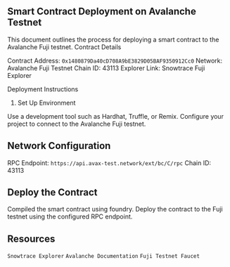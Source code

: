 ## Smart Contract Deployment on Avalanche Testnet
This document outlines the process for deploying a smart contract to the Avalanche Fuji testnet.
Contract Details

Contract Address: `0x1480879Da40cD708A9bE3829D05BAF9350912Cc0`
Network: Avalanche Fuji Testnet
Chain ID: 43113
Explorer Link: Snowtrace Fuji Explorer

Deployment Instructions
1. Set Up Environment

Use a development tool such as Hardhat, Truffle, or Remix.
Configure your project to connect to the Avalanche Fuji testnet.

## Network Configuration

RPC Endpoint: `https://api.avax-test.network/ext/bc/C/rpc`
Chain ID: 43113

## Deploy the Contract

Compiled the smart contract using foundry.
Deploy the contract to the Fuji testnet using the configured RPC endpoint.


## Resources

`Snowtrace Explorer`
`Avalanche Documentation`
`Fuji Testnet Faucet`
